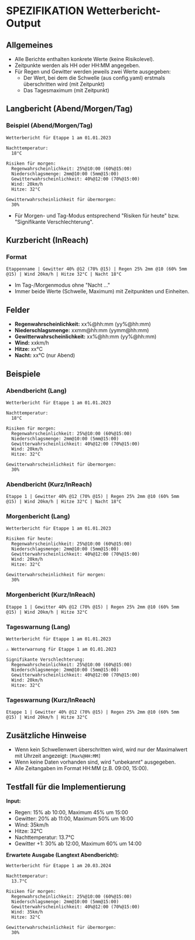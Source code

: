 # SPEZIFIKATION Wetterbericht-Output

## Allgemeines
- Alle Berichte enthalten konkrete Werte (keine Risikolevel).
- Zeitpunkte werden als HH oder HH:MM angegeben.
- Für Regen und Gewitter werden jeweils zwei Werte ausgegeben:
  - Der Wert, bei dem die Schwelle (aus config.yaml) erstmals überschritten wird (mit Zeitpunkt)
  - Das Tagesmaximum (mit Zeitpunkt)

## Langbericht (Abend/Morgen/Tag)
### Beispiel (Abend/Morgen/Tag)

```
Wetterbericht für Etappe 1 am 01.01.2023

Nachttemperatur:
  18°C

Risiken für morgen:
  Regenwahrscheinlichkeit: 25%@10:00 (60%@15:00)
  Niederschlagsmenge: 2mm@10:00 (5mm@15:00)
  Gewitterwahrscheinlichkeit: 40%@12:00 (70%@15:00)
  Wind: 20km/h
  Hitze: 32°C

Gewitterwahrscheinlichkeit für übermorgen:
  30%
```

- Für Morgen- und Tag-Modus entsprechend "Risiken für heute" bzw. "Signifikante Verschlechterung".

## Kurzbericht (InReach)
### Format
```
Etappenname | Gewitter 40% @12 (70% @15) | Regen 25% 2mm @10 (60% 5mm @15) | Wind 20km/h | Hitze 32°C | Nacht 18°C
```
- Im Tag-/Morgenmodus ohne "Nacht ..."
- Immer beide Werte (Schwelle, Maximum) mit Zeitpunkten und Einheiten.

## Felder
- **Regenwahrscheinlichkeit:** xx%@hh:mm (yy%@hh:mm)
- **Niederschlagsmenge:** xxmm@hh:mm (yymm@hh:mm)
- **Gewitterwahrscheinlichkeit:** xx%@hh:mm (yy%@hh:mm)
- **Wind:** xxkm/h
- **Hitze:** xx°C
- **Nacht:** xx°C (nur Abend)

## Beispiele
### Abendbericht (Lang)
```
Wetterbericht für Etappe 1 am 01.01.2023

Nachttemperatur:
  18°C

Risiken für morgen:
  Regenwahrscheinlichkeit: 25%@10:00 (60%@15:00)
  Niederschlagsmenge: 2mm@10:00 (5mm@15:00)
  Gewitterwahrscheinlichkeit: 40%@12:00 (70%@15:00)
  Wind: 20km/h
  Hitze: 32°C

Gewitterwahrscheinlichkeit für übermorgen:
  30%
```

### Abendbericht (Kurz/InReach)
```
Etappe 1 | Gewitter 40% @12 (70% @15) | Regen 25% 2mm @10 (60% 5mm @15) | Wind 20km/h | Hitze 32°C | Nacht 18°C
```

### Morgenbericht (Lang)
```
Wetterbericht für Etappe 1 am 01.01.2023

Risiken für heute:
  Regenwahrscheinlichkeit: 25%@10:00 (60%@15:00)
  Niederschlagsmenge: 2mm@10:00 (5mm@15:00)
  Gewitterwahrscheinlichkeit: 40%@12:00 (70%@15:00)
  Wind: 20km/h
  Hitze: 32°C

Gewitterwahrscheinlichkeit für morgen:
  30%
```

### Morgenbericht (Kurz/InReach)
```
Etappe 1 | Gewitter 40% @12 (70% @15) | Regen 25% 2mm @10 (60% 5mm @15) | Wind 20km/h | Hitze 32°C
```

### Tageswarnung (Lang)
```
Wetterbericht für Etappe 1 am 01.01.2023

⚠️ Wetterwarnung für Etappe 1 am 01.01.2023

Signifikante Verschlechterung:
  Regenwahrscheinlichkeit: 25%@10:00 (60%@15:00)
  Niederschlagsmenge: 2mm@10:00 (5mm@15:00)
  Gewitterwahrscheinlichkeit: 40%@12:00 (70%@15:00)
  Wind: 20km/h
  Hitze: 32°C
```

### Tageswarnung (Kurz/InReach)
```
Etappe 1 | Gewitter 40% @12 (70% @15) | Regen 25% 2mm @10 (60% 5mm @15) | Wind 20km/h | Hitze 32°C
```

## Zusätzliche Hinweise
- Wenn kein Schwellenwert überschritten wird, wird nur der Maximalwert mit Uhrzeit angezeigt: `[Max%@HH:MM]`
- Wenn keine Daten vorhanden sind, wird "unbekannt" ausgegeben.
- Alle Zeitangaben im Format HH:MM (z.B. 09:00, 15:00).

## Testfall für die Implementierung
**Input:**  
- Regen: 15% ab 10:00, Maximum 45% um 15:00  
- Gewitter: 20% ab 11:00, Maximum 50% um 16:00  
- Wind: 35km/h  
- Hitze: 32°C  
- Nachttemperatur: 13.7°C  
- Gewitter +1: 30% ab 12:00, Maximum 60% um 14:00

**Erwartete Ausgabe (Langtext Abendbericht):**
```
Wetterbericht für Etappe 1 am 20.03.2024

Nachttemperatur:
  13.7°C

Risiken für morgen:
  Regenwahrscheinlichkeit: 25%@10:00 (60%@15:00)
  Niederschlagsmenge: 2mm@10:00 (5mm@15:00)
  Gewitterwahrscheinlichkeit: 40%@12:00 (70%@15:00)
  Wind: 35km/h
  Hitze: 32°C

Gewitterwahrscheinlichkeit für übermorgen:
  30%
``` 